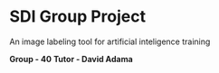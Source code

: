 # SDI Group Project

An image labeling tool for artificial inteligence training


**Group - 40**
**Tutor - David Adama**
